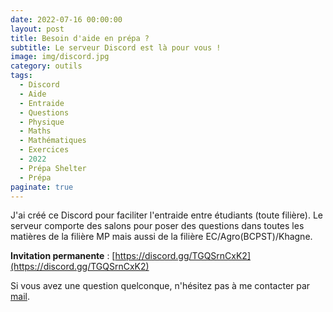```yaml
---
date: 2022-07-16 00:00:00
layout: post
title: Besoin d'aide en prépa ?
subtitle: Le serveur Discord est là pour vous !
image: img/discord.jpg
category: outils
tags:
  - Discord
  - Aide
  - Entraide
  - Questions
  - Physique
  - Maths
  - Mathématiques
  - Exercices
  - 2022
  - Prépa Shelter
  - Prépa
paginate: true
---
```


J'ai créé ce Discord pour faciliter l'entraide entre étudiants (toute filière).
Le serveur comporte des salons pour poser des questions dans toutes les matières de la filière MP mais aussi de la filière EC/Agro(BCPST)/Khagne. 

**Invitation permanente** : [https://discord.gg/TGQSrnCxK2](https://discord.gg/TGQSrnCxK2)

Si vous avez une question quelconque, n'hésitez pas à me contacter par [mail](https://www.prepashelter.com/contact/).
